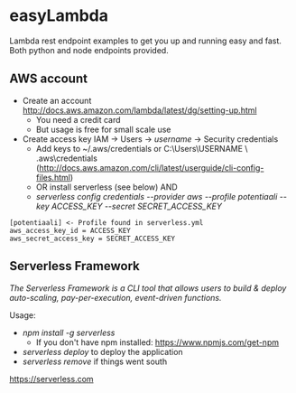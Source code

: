 # easyLambda

Lambda rest endpoint examples to get you up and running easy and fast. Both python and node endpoints provided.

## AWS account

- Create an account http://docs.aws.amazon.com/lambda/latest/dg/setting-up.html
    - You need a credit card
    - But usage is free for small scale use
- Create access key IAM -> Users -> *username* -> Security credentials
    - Add keys to ~/.aws/credentials or C:\Users\USERNAME \ .aws\credentials (http://docs.aws.amazon.com/cli/latest/userguide/cli-config-files.html)
    - OR install serverless (see below) AND
    - *serverless config credentials --provider aws --profile potentiaali --key ACCESS_KEY --secret SECRET_ACCESS_KEY*


```
[potentiaali] <- Profile found in serverless.yml
aws_access_key_id = ACCESS_KEY
aws_secret_access_key = SECRET_ACCESS_KEY
```

## Serverless Framework

*The Serverless Framework is a CLI tool that allows users to build & deploy auto-scaling, pay-per-execution, event-driven functions.*

Usage:
- *npm install -g serverless* 
    - If you don't have npm installed: https://www.npmjs.com/get-npm
- *serverless deploy* to deploy the application
- *serverless remove* if things went south

https://serverless.com
